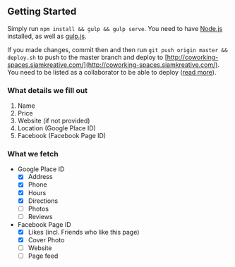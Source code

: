 ## Getting Started
Simply run `npm install && gulp && gulp serve`. You need to have [Node.js](https://nodejs.org/en/) installed, as well as [gulp.js](http://gulpjs.com/).

If you made changes, commit then and then run `git push origin master && deploy.sh` to push to the master branch and deploy to [http://coworking-spaces.siamkreative.com/](http://coworking-spaces.siamkreative.com/). You need to be listed as a collaborator to be able to deploy ([read more](https://surge.sh/help/adding-collaborators)).

### What details we fill out
1. Name
2. Price
3. Website (if not provided)
4. Location (Google Place ID)
5. Facebook (Facebook Page ID)

### What we fetch
* Google Place ID
	- [x] Address
	- [x] Phone
	- [x] Hours
	- [x] Directions
	- [ ] Photos
	- [ ] Reviews
* Facebook Page ID
	- [x] Likes (incl. Friends who like this page)
	- [x] Cover Photo
	- [ ] Website
	- [ ] Page feed